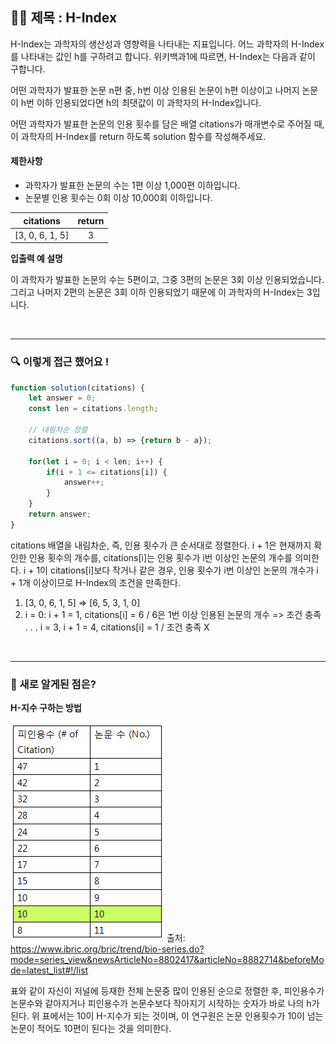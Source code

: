 ## ✍🏻 제목 : H-Index
H-Index는 과학자의 생산성과 영향력을 나타내는 지표입니다. 어느 과학자의 H-Index를 나타내는 값인 h를 구하려고 합니다. 위키백과1에 따르면, H-Index는 다음과 같이 구합니다.

어떤 과학자가 발표한 논문 n편 중, h번 이상 인용된 논문이 h편 이상이고 나머지 논문이 h번 이하 인용되었다면 h의 최댓값이 이 과학자의 H-Index입니다.

어떤 과학자가 발표한 논문의 인용 횟수를 담은 배열 citations가 매개변수로 주어질 때, 이 과학자의 H-Index를 return 하도록 solution 함수를 작성해주세요.

#### 제한사항
- 과학자가 발표한 논문의 수는 1편 이상 1,000편 이하입니다.
- 논문별 인용 횟수는 0회 이상 10,000회 이하입니다.

|citations|return|
|:------:|:----:|
|[3, 0, 6, 1, 5]|3|

**입출력 예 설명**

이 과학자가 발표한 논문의 수는 5편이고, 그중 3편의 논문은 3회 이상 인용되었습니다. 그리고 나머지 2편의 논문은 3회 이하 인용되었기 때문에 이 과학자의 H-Index는 3입니다.

</br>

---

### 🔍 이렇게 접근 했어요 !

```javascript
function solution(citations) {
    let answer = 0;
    const len = citations.length;

    // 내림차순 정렬
    citations.sort((a, b) => {return b - a});

    for(let i = 0; i < len; i++) {
        if(i + 1 <= citations[i]) {
            answer++;
        }
    }
    return answer;
}
```
citations 배열을 내림차순, 즉, 인용 횟수가 큰 순서대로 정렬한다.
i + 1은 현재까지 확인한 인용 횟수의 개수를, citations[i]는 인용 횟수가 i번 이상인 논문의 개수를 의미한다. i + 1이 citations[i]보다 작거나 같은 경우, 인용 횟수가 i번 이상인 논문의 개수가 i + 1개 이상이므로 H-Index의 조건을 만족한다.

1. [3, 0, 6, 1, 5] => [6, 5, 3, 1, 0]
2. i = 0: i + 1 = 1, citations[i] = 6 / 6은 1번 이상 인용된 논문의 개수 => 조건 충족
.
.
.
i = 3, i + 1 = 4, citations[i] = 1 / 조건 충족 X

</br>

---

### 🎉 새로 알게된 점은?
**H-지수 구하는 방법**

![Alt text](image.png)
출처: https://www.ibric.org/bric/trend/bio-series.do?mode=series_view&newsArticleNo=8802417&articleNo=8882714&beforeMode=latest_list#!/list

표와 같이 자신이 저널에 등재한 전체 논문중 많이 인용된 순으로 정렬한 후, 피인용수가 논문수와 같아지거나 피인용수가 논문수보다 작아지기 시작하는 숫자가 바로 나의 h가 된다. 위 표에서는 10이 H-지수가 되는 것이며, 이 연구원은 논문 인용횟수가 10이 넘는 논문이 적어도 10편이 된다는 것을 의미한다.